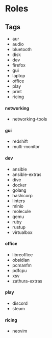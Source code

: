 # Roles

## Tags
- aur
- audio
- bluetooth
- disk
- dev
- firefox
- gui
- laptop
- office
- play
- print
- ricing

#### networking
- networking-tools

#### gui
- redshift
- multi-monitor

#### dev
- ansible
- ansible-extras
- dive
- docker
- golang
- hashicorp
- linters
- minio
- molecule
- qemu
- ruby
- rustup
- virtualbox

#### office
- libreoffice
- obsidian
- pcmanfm
- pdfcpu
- xsv
- zathura-extras

#### play
- discord
- steam

#### ricing
- neovim
